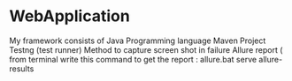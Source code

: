 # WebApplication
My framework consists of
Java Programming language 
Maven Project
Testng (test runner) 
Method to capture screen shot in failure 
Allure report ( from terminal write this command to get the report : allure.bat serve allure-results 
